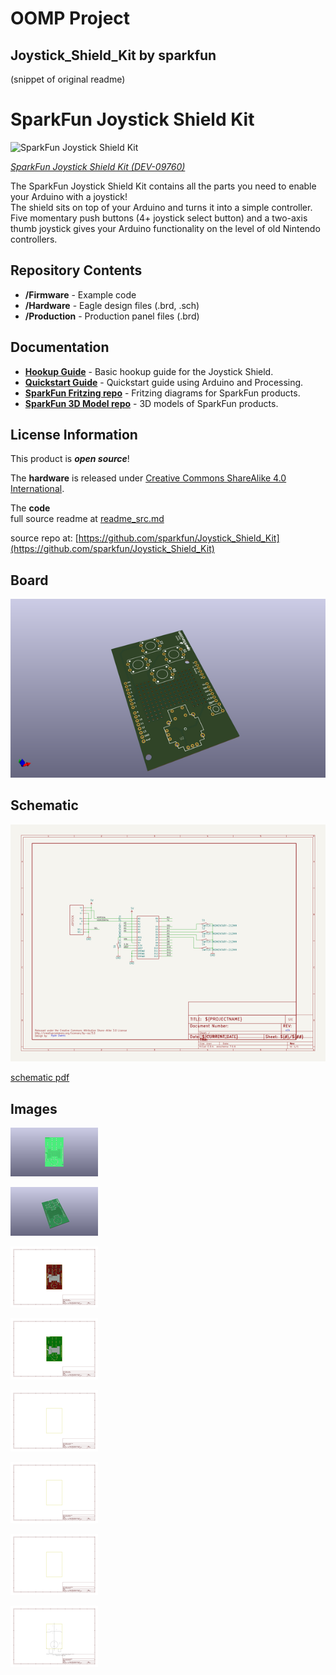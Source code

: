 # OOMP Project  
## Joystick_Shield_Kit  by sparkfun  
  
(snippet of original readme)  
  
SparkFun Joystick Shield Kit  
========================================  
  
![SparkFun Joystick Shield Kit](https://cdn.sparkfun.com//assets/parts/3/7/3/1/09895-01.jpg)  
  
[*SparkFun Joystick Shield Kit (DEV-09760)*](https://www.sparkfun.com/products/9760)  
  
The SparkFun Joystick Shield Kit contains all the parts you need to enable your Arduino with a joystick!   
The shield sits on top of your Arduino and turns it into a simple controller.   
Five momentary push buttons (4+ joystick select button) and a two-axis thumb joystick gives your Arduino functionality on the level of old Nintendo controllers.   
  
Repository Contents  
-------------------  
  
* **/Firmware** - Example code   
* **/Hardware** - Eagle design files (.brd, .sch)  
* **/Production** - Production panel files (.brd)  
  
Documentation  
--------------  
* **[Hookup Guide](https://www.sparkfun.com/tutorials/161)** - Basic hookup guide for the Joystick Shield.  
* **[Quickstart Guide](http://www.sparkfun.com/commerce/tutorial_info.php?tutorials_id=171)** - Quickstart guide using Arduino and Processing.  
* **[SparkFun Fritzing repo](https://github.com/sparkfun/Fritzing_Parts)** - Fritzing diagrams for SparkFun products.  
* **[SparkFun 3D Model repo](https://github.com/sparkfun/3D_Models)** - 3D models of SparkFun products.   
  
License Information  
-------------------  
This product is _**open source**_!   
  
The **hardware** is released under [Creative Commons ShareAlike 4.0 International](https://creativecommons.org/licenses/by-sa/4.0/).  
  
The **code**   
  full source readme at [readme_src.md](readme_src.md)  
  
source repo at: [https://github.com/sparkfun/Joystick_Shield_Kit](https://github.com/sparkfun/Joystick_Shield_Kit)  
## Board  
  
[![working_3d.png](working_3d_600.png)](working_3d.png)  
## Schematic  
  
[![working_schematic.png](working_schematic_600.png)](working_schematic.png)  
  
[schematic pdf](working_schematic.pdf)  
## Images  
  
[![working_3D_bottom.png](working_3D_bottom_140.png)](working_3D_bottom.png)  
  
[![working_3D_top.png](working_3D_top_140.png)](working_3D_top.png)  
  
[![working_assembly_page_01.png](working_assembly_page_01_140.png)](working_assembly_page_01.png)  
  
[![working_assembly_page_02.png](working_assembly_page_02_140.png)](working_assembly_page_02.png)  
  
[![working_assembly_page_03.png](working_assembly_page_03_140.png)](working_assembly_page_03.png)  
  
[![working_assembly_page_04.png](working_assembly_page_04_140.png)](working_assembly_page_04.png)  
  
[![working_assembly_page_05.png](working_assembly_page_05_140.png)](working_assembly_page_05.png)  
  
[![working_assembly_page_06.png](working_assembly_page_06_140.png)](working_assembly_page_06.png)  
